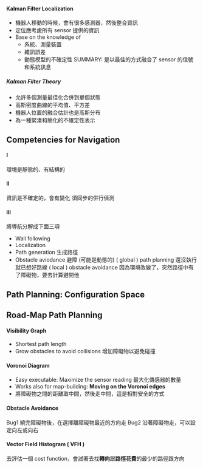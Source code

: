 #### Kalman Filter Localization
+ 機器人移動的時候，會有很多感測器，然後整合資訊
+ 定位應考慮所有 sensor 提供的資訊
+ Base on the knowledge of
	+ 系統、測量裝置
	+ 雜訊誤差
	+ 動態模型的不確定性
SUMMARY: 是以最佳的方式融合了 sensor 的信號和系統訊息

##### Kalman Filter Theory
+ 允許多個測量最佳化合併到單個狀態
+ 高斯密度曲線的平均值、平方差
+ 機器人位置的融合估計也是高斯分布
+ 為一種緊湊和簡化的不確定性表示


## Competencies for Navigation 
#### I
環境是靜態的、有結構的
#### II
資訊是不確定的，會有變化
須同步的併行偵測
#### III
將導航分解成下面三項
+ Wall following
+ Localization
+ Path generation   生成路徑
+ Obstacle aviodance 避障 (可能是動態的)
( global ) path planning        還沒執行就已想好路線
( local )   obstacle avoidance  因為環境改變了，突然路徑中有了障礙物，要去計算避開他

## Path Planning: Configuration Space

## Road-Map Path Planning
#### Visibility Graph
+ Shortest path length
+ Grow obstacles to avoid collisions 增加障礙物以避免碰撞

#### Voronoi Diagram
+ Easy executable: Maximize the sensor reading 最大化傳感器的數量
+ Works also for map-building:  **Moving on the Voronoi edges**
+ 將障礙物之間的距離取中間，然後走中間，這是相對安全的方式

#### Obstacle Avoidance
Bug1
繞完障礙物後，在選擇離障礙物最近的方向走
Bug2
沿著障礙物走，可以設定向左或向右

#### Vector Field Histogram ( VFH )
去評估一個 cost function，會試著去找**轉向**跟**路徑花費**的最少的路徑跟方向

